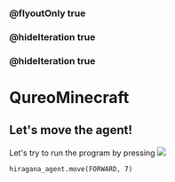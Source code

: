 ### @flyoutOnly true
### @hideIteration true
### @hideIteration true
# QureoMinecraft

## Let's move the agent!

Let's try to run the program by pressing ![](https://raw.githubusercontent.com/camp-minecraft/TechkidsCampTutorial/master/images/playbutton.png)



```template
hiragana_agent.move(FORWARD, 7)
```